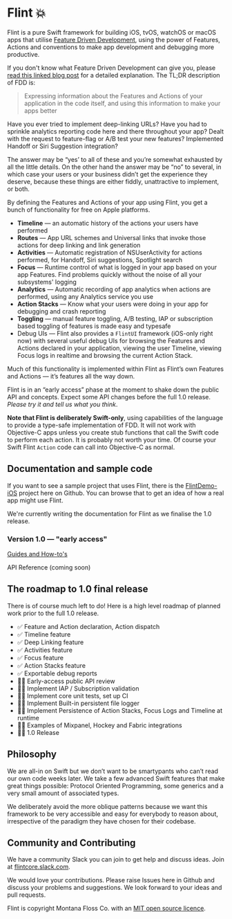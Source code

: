 # Flint 💥

Flint is a pure Swift framework for building iOS, tvOS, watchOS or macOS apps that utilise
[Feature Driven Development](https://www.montanafloss.co/blog/feature-driven-development), using the power of Features,
Actions and conventions to make app development and debugging more productive. 

If you don't know what Feature Driven Development can give you, please [read this linked blog post](https://www.montanafloss.co/blog/feature-driven-development) for a detailed explanation. The TL;DR description of FDD is:

> Expressing information about the Features and Actions of your application in the code itself, and using this information to make your apps better 

Have you ever tried to implement deep-linking URLs? Have you had to sprinkle analytics reporting code here and there throughout your app? Dealt with the request to feature-flag or A/B test your new features? Implemented Handoff or Siri Suggestion integration?

The answer may be “yes’ to all of these and you’re somewhat exhausted by all the little details. On the other hand the answer may be “no” to several, in which case your users or your business didn’t get the experience they deserve, because these things are either fiddly, unattractive to implement, or both.

By defining the Features and Actions of your app using Flint, you get a bunch of functionality for free on Apple platforms. 

* **Timeline** — an automatic history of the actions your users have performed  
* **Routes** — App URL schemes and Universal links that invoke those actions for deep linking and link generation
* **Activities** — Automatic registration of NSUserActivity for actions performed, for Handoff, Siri suggestions, Spotlight search
* **Focus** — Runtime control of what is logged in your app based on your app Features. Find problems quickly without the noise of all your subsystems' logging
* **Analytics** — Automatic recording of app analytics when actions are performed, using any Analytics service you use
* **Action Stacks** — Know what your users were doing in your app for debugging and crash reporting
* **Toggling** — manual feature toggling, A/B testing, IAP or subscription based toggling of features is made easy and typesafe
* Debug UIs — Flint also provides a `FlintUI` framework (iOS-only right now) with several useful debug UIs for browsing the Features and Actions declared in your application, viewing the user Timeline,  viewing Focus logs in realtime and browsing the current Action Stack.  

Much of this functionality is implemented within Flint as Flint’s own Features and Actions — it’s features all the way down.

Flint is in an “early access” phase at the moment to shake down the public API and concepts. Expect some API changes before the full 1.0 release. *Please try it and tell us what you think*.

**Note that Flint is deliberately Swift-only**, using capabilities of the language to provide a type-safe implementation of FDD. It will not work with Objective-C apps unless you create stub functions that call the Swift code to perform each action. It is probably not worth your time. Of course your Swift Flint `Action` code can call into Objective-C as normal.

## Documentation and sample code

If you want to see a sample project that uses Flint, there is the [FlintDemo-iOS][] project here on Github. You can browse that to get an
idea of how a real app might use Flint.

We're currently writing the documentation for Flint as we finalise the 1.0 release.

### Version 1.0 — "early access" 

[Guides and How-to's](1.0/index.md)

API Reference (coming soon)

## The roadmap to 1.0 final release

There is of course much left to do! Here is a high level roadmap  of planned work prior to the full 1.0 release.

* ✅ Feature and Action declaration, Action dispatch
* ✅ Timeline feature
* ✅ Deep Linking feature
* ✅ Activities feature
* ✅ Focus feature
* ✅ Action Stacks feature
* ✅ Exportable debug reports
* 👨‍💻 Early-access public API review 
* 👨‍💻 Implement IAP / Subscription validation
* 👨‍💻 Implement core unit tests, set up CI
* 👨‍💻 Implement Built-in persistent file logger
* 👨‍💻 Implement Persistence of Action Stacks, Focus Logs and Timeline at runtime
* 👨‍💻 Examples of Mixpanel, Hockey and Fabric integrations
* 👨‍💻 1.0 Release

## Philosophy

We are all-in on Swift but we don’t want to be smartypants who can’t read our own code weeks later. We take a few advanced Swift features that make great things possible: Protocol Oriented Programming, some generics and a very small amount of associated types.

We deliberately avoid the more oblique patterns because we want this framework to be very accessible and easy for everybody to reason about, irrespective of the paradigm they have chosen for their codebase.

## Community and Contributing

We have a community Slack you can join to get help and discuss ideas. Join at [flintcore.slack.com](https://join.slack.com/t/flintcore/shared_invite/enQtMzUwOTU4NTU0OTYwLWMxYTNiOTNjNmVkOTM3ZDgwNzZiNzJiNmE2NWUyMzUzMjg3ZTg4YjNmMjdhYmZkYTlmYmI2ZDQ5NjU0ZmQ3ZjU).

We would love your contributions. Please raise Issues here in Github and discuss your problems and suggestions. We look forward to your ideas and pull requests.

Flint is copyright Montana Floss Co. with an [MIT open source licence](LICENSE).

[FlintDemo-iOS]: https://github.com/MontanaFlossCo/FlintDemo-iOS
